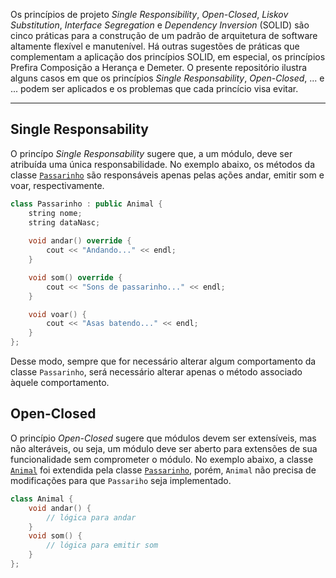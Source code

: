 Os princípios de projeto _Single Responsibility_, _Open-Closed_, _Liskov Substitution_, _Interface Segregation_ e _Dependency Inversion_ (SOLID) são cinco práticas para a construção de um padrão de arquitetura de software altamente flexível e manutenível. Há outras sugestões de práticas que complementam a aplicação dos princípios SOLID, em especial, os princípios Prefira Composição a Herança e Demeter. O presente repositório ilustra alguns casos em que os princípios _Single Responsability_, _Open-Closed_, ... e ...  podem ser aplicados e os problemas que cada princício visa evitar.

---

## Single Responsability
O princípo _Single Responsability_ sugere que, a um módulo, deve ser atribuída uma única responsabilidade. No exemplo abaixo, os métodos da classe [`Passarinho`](code/passarinho.cpp) são responsáveis apenas pelas ações andar, emitir som e voar, respectivamente. 

```cpp
class Passarinho : public Animal { 
    string nome;
    string dataNasc;
    
    void andar() override {
        cout << "Andando..." << endl;
    }

    void som() override {
        cout << "Sons de passarinho..." << endl;
    }

    void voar() {
        cout << "Asas batendo..." << endl;
    }
};
```

Desse modo, sempre que for necessário alterar algum comportamento da classe `Passarinho`, será necessário alterar apenas o método associado àquele comportamento.

## Open-Closed
O princípio _Open-Closed_ sugere que módulos devem ser extensíveis, mas não alteráveis, ou seja, um módulo deve ser aberto para extensões de sua funcionalidade sem comprometer o módulo. No exemplo abaixo, a classe [`Animal`](code/animal.hpp) foi extendida pela classe [`Passarinho`](code/passarinho.cpp), porém, `Animal` não precisa de modificações para que `Passariho` seja implementado.

```cpp
class Animal {
    void andar() {
        // lógica para andar
    }
    void som() {
        // lógica para emitir som
    }
};
```
